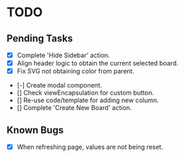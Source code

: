 # TODO

## Pending Tasks

- [x] Complete 'Hide Sidebar' action.
- [x] Align header logic to obtain the current selected board.
- [x] Fix SVG not obtaining color from parent.

- [-] Create modal component.
- [] Check viewEncapsulation for custom button.
- [] Re-use code/template for adding new column.
- [] Complete 'Create New Board' action.

## Known Bugs

- [x] When refreshing page, values are not being reset.